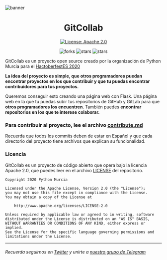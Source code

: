 ![banner](https://raw.githubusercontent.com/pythonmurcia/gitcollab/master/branding/banner.png "banner")
<h1 align="center">GitCollab</h1>
<p align="center">
  <a href="https://github.com/pythonmurcia/gitcollab/blob/master/LICENSE" target="_blank">
    <img alt="License: Apache 2.0" src="https://img.shields.io/hexpm/l/plug?color=gre&label=LICENSE"/>
  </a>
</p>
<p align="center">
    <img alt="forks" src="https://img.shields.io/github/forks/pythonmurcia/gitcollab?label=Forks&style=social"/>
    <img alt="stars" src="https://img.shields.io/github/stars/pythonmurcia/gitcollab?style=social"/>
    <img alt="stars" src="https://img.shields.io/github/watchers/pythonmurcia/gitcollab?style=social"/>
</p>


GitCollab es un proyecto open source creado por la organización de Python Murcia para el [HactoberfestES 2020](https://hacktoberfest.es.python.org/)

**La idea del proyecto es simple, que otros  programadores puedan encontrar proyectos en los que contribuir y que tu puedas encontrar contribuidores para tus proyectos.**

Queremos conseguir esto creando una página web con Flask. Una página web en la que tu puedas subir tus repositorios de GitHub y GitLab para que **otros programadores los encuentren**. También puedes **encontrar repositorios en los que te interese colaborar.**

### Para contribuir al proyecto, lee el archivo [contribute.md](https://github.com/pythonmurcia/gitcollab/blob/master/contribute.md)

Recuerda que todos los commits deben de estar en Español y que cada directorio del proyecto tiene archivos que explican su funcionalidad.

### Licencia

GitCollab es un proyecto de código abierto que opera bajo la licencia Apache 2.0, que puedes leer en el archivo [LICENSE](https://github.com/pythonmurcia/gitcollab/blob/master/LICENSE) del repositorio.
```
Copyright 2020 Python Murcia

Licensed under the Apache License, Version 2.0 (the "License");
you may not use this file except in compliance with the License.
You may obtain a copy of the License at

    http://www.apache.org/licenses/LICENSE-2.0

Unless required by applicable law or agreed to in writing, software
distributed under the License is distributed on an "AS IS" BASIS,
WITHOUT WARRANTIES OR CONDITIONS OF ANY KIND, either express or implied.
See the License for the specific language governing permissions and
limitations under the License.
```
---

###### Recuerda seguirnos en [Twitter](https://twitter.com/pythonmurcia) y unirte a [nuestro grupo de Telegram](https://t.me/pythonmurcia)
